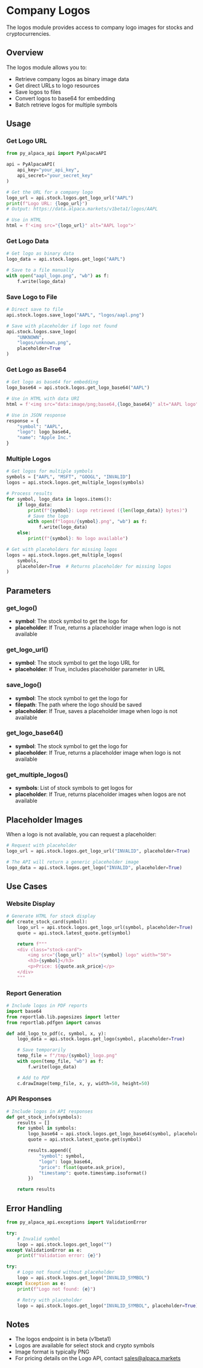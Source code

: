# Company Logos

The logos module provides access to company logo images for stocks and cryptocurrencies.

## Overview

The logos module allows you to:
- Retrieve company logos as binary image data
- Get direct URLs to logo resources
- Save logos to files
- Convert logos to base64 for embedding
- Batch retrieve logos for multiple symbols

## Usage

### Get Logo URL

```python
from py_alpaca_api import PyAlpacaAPI

api = PyAlpacaAPI(
    api_key="your_api_key",
    api_secret="your_secret_key"
)

# Get the URL for a company logo
logo_url = api.stock.logos.get_logo_url("AAPL")
print(f"Logo URL: {logo_url}")
# Output: https://data.alpaca.markets/v1beta1/logos/AAPL

# Use in HTML
html = f'<img src="{logo_url}" alt="AAPL logo">'
```

### Get Logo Data

```python
# Get logo as binary data
logo_data = api.stock.logos.get_logo("AAPL")

# Save to a file manually
with open("aapl_logo.png", "wb") as f:
    f.write(logo_data)
```

### Save Logo to File

```python
# Direct save to file
api.stock.logos.save_logo("AAPL", "logos/aapl.png")

# Save with placeholder if logo not found
api.stock.logos.save_logo(
    "UNKNOWN",
    "logos/unknown.png",
    placeholder=True
)
```

### Get Logo as Base64

```python
# Get logo as base64 for embedding
logo_base64 = api.stock.logos.get_logo_base64("AAPL")

# Use in HTML with data URI
html = f'<img src="data:image/png;base64,{logo_base64}" alt="AAPL logo">'

# Use in JSON response
response = {
    "symbol": "AAPL",
    "logo": logo_base64,
    "name": "Apple Inc."
}
```

### Multiple Logos

```python
# Get logos for multiple symbols
symbols = ["AAPL", "MSFT", "GOOGL", "INVALID"]
logos = api.stock.logos.get_multiple_logos(symbols)

# Process results
for symbol, logo_data in logos.items():
    if logo_data:
        print(f"{symbol}: Logo retrieved ({len(logo_data)} bytes)")
        # Save the logo
        with open(f"logos/{symbol}.png", "wb") as f:
            f.write(logo_data)
    else:
        print(f"{symbol}: No logo available")

# Get with placeholders for missing logos
logos = api.stock.logos.get_multiple_logos(
    symbols,
    placeholder=True  # Returns placeholder for missing logos
)
```

## Parameters

### get_logo()

- **symbol**: The stock symbol to get the logo for
- **placeholder**: If True, returns a placeholder image when logo is not available

### get_logo_url()

- **symbol**: The stock symbol to get the logo URL for
- **placeholder**: If True, includes placeholder parameter in URL

### save_logo()

- **symbol**: The stock symbol to get the logo for
- **filepath**: The path where the logo should be saved
- **placeholder**: If True, saves a placeholder image when logo is not available

### get_logo_base64()

- **symbol**: The stock symbol to get the logo for
- **placeholder**: If True, returns a placeholder image when logo is not available

### get_multiple_logos()

- **symbols**: List of stock symbols to get logos for
- **placeholder**: If True, returns placeholder images when logos are not available

## Placeholder Images

When a logo is not available, you can request a placeholder:

```python
# Request with placeholder
logo_url = api.stock.logos.get_logo_url("INVALID", placeholder=True)

# The API will return a generic placeholder image
logo_data = api.stock.logos.get_logo("INVALID", placeholder=True)
```

## Use Cases

### Website Display

```python
# Generate HTML for stock display
def create_stock_card(symbol):
    logo_url = api.stock.logos.get_logo_url(symbol, placeholder=True)
    quote = api.stock.latest_quote.get(symbol)

    return f"""
    <div class="stock-card">
        <img src="{logo_url}" alt="{symbol} logo" width="50">
        <h3>{symbol}</h3>
        <p>Price: ${quote.ask_price}</p>
    </div>
    """
```

### Report Generation

```python
# Include logos in PDF reports
import base64
from reportlab.lib.pagesizes import letter
from reportlab.pdfgen import canvas

def add_logo_to_pdf(c, symbol, x, y):
    logo_data = api.stock.logos.get_logo(symbol, placeholder=True)

    # Save temporarily
    temp_file = f"/tmp/{symbol}_logo.png"
    with open(temp_file, "wb") as f:
        f.write(logo_data)

    # Add to PDF
    c.drawImage(temp_file, x, y, width=50, height=50)
```

### API Responses

```python
# Include logos in API responses
def get_stock_info(symbols):
    results = []
    for symbol in symbols:
        logo_base64 = api.stock.logos.get_logo_base64(symbol, placeholder=True)
        quote = api.stock.latest_quote.get(symbol)

        results.append({
            "symbol": symbol,
            "logo": logo_base64,
            "price": float(quote.ask_price),
            "timestamp": quote.timestamp.isoformat()
        })

    return results
```

## Error Handling

```python
from py_alpaca_api.exceptions import ValidationError

try:
    # Invalid symbol
    logo = api.stock.logos.get_logo("")
except ValidationError as e:
    print(f"Validation error: {e}")

try:
    # Logo not found without placeholder
    logo = api.stock.logos.get_logo("INVALID_SYMBOL")
except Exception as e:
    print(f"Logo not found: {e}")

    # Retry with placeholder
    logo = api.stock.logos.get_logo("INVALID_SYMBOL", placeholder=True)
```

## Notes

- The logos endpoint is in beta (v1beta1)
- Logos are available for select stock and crypto symbols
- Image format is typically PNG
- For pricing details on the Logo API, contact sales@alpaca.markets
